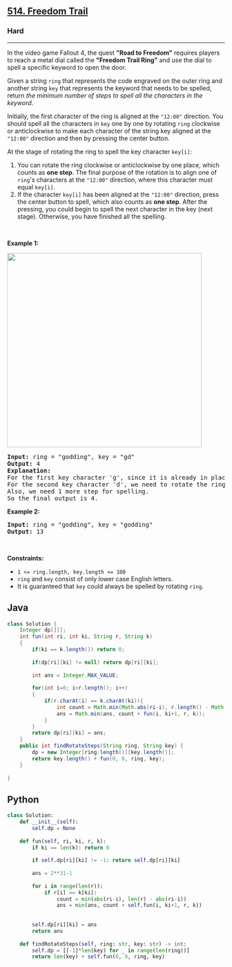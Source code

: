 <h2><a href="https://leetcode.com/problems/freedom-trail/">514. Freedom Trail</a></h2><h3>Hard</h3><hr><div><p>In the video game Fallout 4, the quest <strong>"Road to Freedom"</strong> requires players to reach a metal dial called the <strong>"Freedom Trail Ring"</strong> and use the dial to spell a specific keyword to open the door.</p>

<p>Given a string <code>ring</code> that represents the code engraved on the outer ring and another string <code>key</code> that represents the keyword that needs to be spelled, return <em>the minimum number of steps to spell all the characters in the keyword</em>.</p>

<p>Initially, the first character of the ring is aligned at the <code>"12:00"</code> direction. You should spell all the characters in <code>key</code> one by one by rotating <code>ring</code> clockwise or anticlockwise to make each character of the string key aligned at the <code>"12:00"</code> direction and then by pressing the center button.</p>

<p>At the stage of rotating the ring to spell the key character <code>key[i]</code>:</p>

<ol>
	<li>You can rotate the ring clockwise or anticlockwise by one place, which counts as <strong>one step</strong>. The final purpose of the rotation is to align one of <code>ring</code>'s characters at the <code>"12:00"</code> direction, where this character must equal <code>key[i]</code>.</li>
	<li>If the character <code>key[i]</code> has been aligned at the <code>"12:00"</code> direction, press the center button to spell, which also counts as <strong>one step</strong>. After the pressing, you could begin to spell the next character in the key (next stage). Otherwise, you have finished all the spelling.</li>
</ol>

<p>&nbsp;</p>
<p><strong class="example">Example 1:</strong></p>
<img src="https://assets.leetcode.com/uploads/2018/10/22/ring.jpg" style="width: 450px; height: 450px;">
<pre><strong>Input:</strong> ring = "godding", key = "gd"
<strong>Output:</strong> 4
<strong>Explanation:</strong>
For the first key character 'g', since it is already in place, we just need 1 step to spell this character. 
For the second key character 'd', we need to rotate the ring "godding" anticlockwise by two steps to make it become "ddinggo".
Also, we need 1 more step for spelling.
So the final output is 4.
</pre>

<p><strong class="example">Example 2:</strong></p>

<pre><strong>Input:</strong> ring = "godding", key = "godding"
<strong>Output:</strong> 13
</pre>

<p>&nbsp;</p>
<p><strong>Constraints:</strong></p>

<ul>
	<li><code>1 &lt;= ring.length, key.length &lt;= 100</code></li>
	<li><code>ring</code> and <code>key</code> consist of only lower case English letters.</li>
	<li>It is guaranteed that <code>key</code> could always be spelled by rotating <code>ring</code>.</li>
</ul>
</div>

## Java

```java
class Solution {
    Integer dp[][];
    int fun(int ri, int ki, String r, String k)
    {
        if(ki == k.length()) return 0;
        
        if(dp[ri][ki] != null) return dp[ri][ki];
        
        int ans = Integer.MAX_VALUE;
        
        for(int i=0; i<r.length(); i++)
        {
            if(r.charAt(i) == k.charAt(ki)){
                int count = Math.min(Math.abs(ri-i), r.length() - Math.abs(ri-i));
                ans = Math.min(ans, count + fun(i, ki+1, r, k));
            }
        }
        return dp[ri][ki] = ans;
    }
    public int findRotateSteps(String ring, String key) {
        dp = new Integer[ring.length()][key.length()];
        return key.length() + fun(0, 0, ring, key);
    }
    
}
```

## Python

```python
class Solution:
    def __init__(self):
        self.dp = None
        
    def fun(self, ri, ki, r, k):
        if ki == len(k): return 0
        
        if self.dp[ri][ki] != -1: return self.dp[ri][ki]
        
        ans = 2**31-1
        
        for i in range(len(r)):
            if r[i] == k[ki]:
                count = min(abs(ri-i), len(r) - abs(ri-i))
                ans = min(ans, count + self.fun(i, ki+1, r, k))
            
        
        self.dp[ri][ki] = ans
        return ans
    
    def findRotateSteps(self, ring: str, key: str) -> int:
        self.dp = [[-1]*len(key) for _ in range(len(ring))]
        return len(key) + self.fun(0, 0, ring, key)
```
